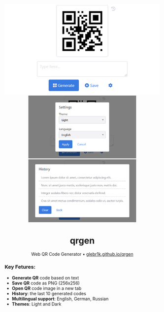 <div align="center">
  <div>
    <a href="https://glebr1k.github.io/qrgen">
      <img src="https://github.com/GLEBR1K/qrgen/blob/master/docs/screenshot/index-light.png" width="512">
    </a>
  </div>
  
  <div>
    <img src="https://github.com/GLEBR1K/qrgen/blob/master/docs/screenshot/settings-light.png" width="350"> 
    <img src="https://github.com/GLEBR1K/qrgen/blob/master/docs/screenshot/history-light.png" width="350">
  </div>
  
  <h1>qrgen</h1>
  
  <p>
    Web QR Code Generator • <a href="https://glebr1k.github.io/qrgen">glebr1k.github.io/qrgen</a>
  </p>
</div>

### Key Fetures:

- **Generate QR** code based on text
- **Save QR** code as PNG (256x256)
- **Open QR** code image in a new tab
- **History**: the last 10 generated codes
- **Multilingual support**: English, German, Russian
- **Themes**: Light and Dark
